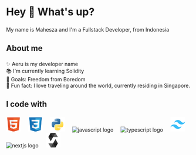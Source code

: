 <h1 align="left">Hey 👋 What's up?</h1>

###

<p align="left">
  My name is Mahesza and I'm a Fullstack Developer, from Indonesia
</p>

###

<h2 align="left">About me</h2>

###

<p align="left">✨ Aeru is my developer name<br>📚 I'm currently learning Solidity<br>🎯 Goals: Freedom from Boredom<br>🎲 Fun fact: I love traveling around the world, currently residing in Singapore.</p>

###

<h2 align="left">I code with</h2>

###

<div align="left">
  <img src="https://github.com/devicons/devicon/blob/v2.16.0/icons/html5/html5-original.svg" height="40" alt="html5 logo"  />
  <img width="12" />
  <img src="https://github.com/devicons/devicon/blob/v2.16.0/icons/css3/css3-original.svg" height="40" alt="css3 logo"  />
  <img width="12" />
  <img src="https://github.com/devicons/devicon/blob/v2.16.0/icons/python/python-original.svg" height="40" alt="python logo"  />
  <img width="12" />
  <img src="https://cdn.jsdelivr.net/gh/devicons/devicon/icons/javascript/javascript-original.svg" height="40" alt="javascript logo"  />
  <img width="12" />
  <img src="https://cdn.jsdelivr.net/gh/devicons/devicon/icons/typescript/typescript-original.svg" height="40" alt="typescript logo"  />
  <img width="12" />
  <img src="https://github.com/devicons/devicon/blob/v2.16.0/icons/tailwindcss/tailwindcss-original.svg" height="40" alt="tailwind logo"  />
  <img width="12" />
  <img src="https://cdn.jsdelivr.net/gh/devicons/devicon/icons/nextjs/nextjs-original.svg" height="40" alt="nextjs logo"  />
  <img width="12" />
  <img src="https://github.com/devicons/devicon/blob/v2.16.0/icons/solidity/solidity-original.svg" height="40" alt="solidity logo"  />
  <img width="12" />
</div>

###
